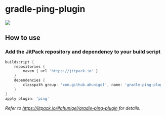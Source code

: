 # gradle-ping-plugin
[![](https://jitpack.io/v/ahunigel/gradle-ping-plugin.svg)](https://jitpack.io/#ahunigel/gradle-ping-plugin)


## How to use

### Add the JitPack repository and dependency to your build script
```groovy
buildscript {
    repositories {
        maven { url 'https://jitpack.io' }
    }
    dependencies {
        classpath group: 'com.github.ahunigel', name: 'gradle-ping-plugin', version: '1.0-SNAPSHOT'
    }
}
apply plugin: 'ping'
```

_Refer to https://jitpack.io/#ahunigel/gradle-ping-plugin for details._
